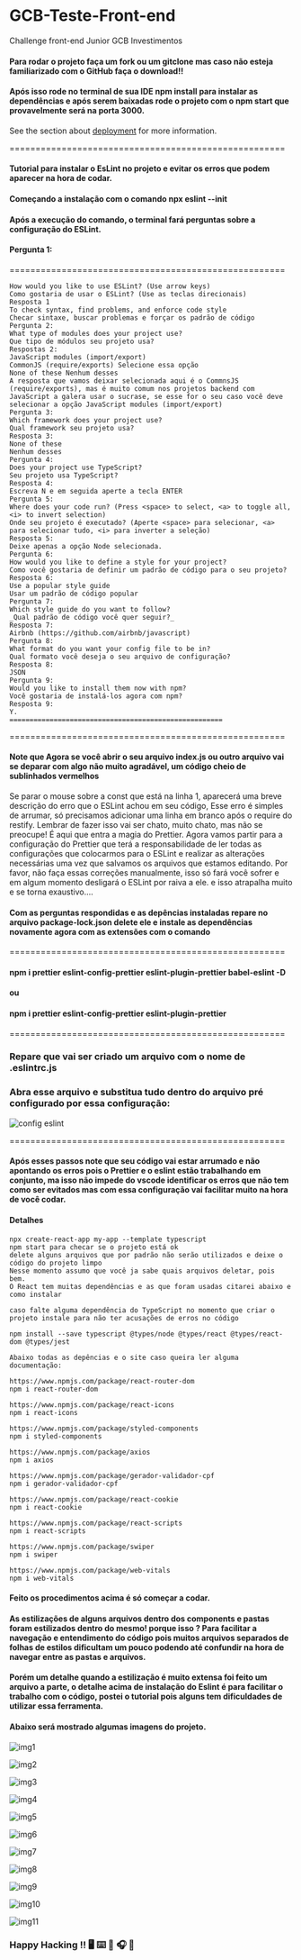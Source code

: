 # GCB-Teste-Front-end
Challenge front-end Junior GCB Investimentos 

#### Para rodar o projeto faça um fork ou um gitclone mas caso não esteja familiarizado com o GitHub faça o download!!
#### Após isso rode no terminal de sua IDE npm install para instalar as dependências e após serem baixadas rode o projeto com o npm start que provavelmente será na porta 3000.

See the section about [deployment](https://facebook.github.io/create-react-app/docs/deployment) for more information.

=====================================================
#### Tutorial para instalar o EsLint no projeto e evitar os erros que podem aparecer na hora de codar.
#### Começando a instalação com o comando npx eslint --init
#### Após a execução do comando, o terminal fará perguntas sobre a configuração do ESLint.
#### Pergunta 1:
=====================================================
```
How would you like to use ESLint? (Use arrow keys)
Como gostaria de usar o ESLint? (Use as teclas direcionais)
Resposta 1
To check syntax, find problems, and enforce code style
Checar sintaxe, buscar problemas e forçar os padrão de código
Pergunta 2:
What type of modules does your project use?
Que tipo de módulos seu projeto usa?
Respostas 2:
JavaScript modules (import/export)
CommonJS (require/exports) Selecione essa opção
None of these Nenhum desses
A resposta que vamos deixar selecionada aqui é o CommnsJS (require/exports), mas é muito comum nos projetos backend com JavaScript a galera usar o sucrase, se esse for o seu caso você deve selecionar a opção JavaScript modules (import/export)
Pergunta 3:
Which framework does your project use?
Qual framework seu projeto usa?
Resposta 3:
None of these
Nenhum desses
Pergunta 4:
Does your project use TypeScript?
Seu projeto usa TypeScript?
Resposta 4:
Escreva N e em seguida aperte a tecla ENTER
Pergunta 5:
Where does your code run? (Press <space> to select, <a> to toggle all, <i> to invert selection)
Onde seu projeto é executado? (Aperte <space> para selecionar, <a> para selecionar tudo, <i> para inverter a seleção)
Resposta 5:
Deixe apenas a opção Node selecionada.
Pergunta 6:
How would you like to define a style for your project?
Como você gostaria de definir um padrão de código para o seu projeto?
Resposta 6:
Use a popular style guide
Usar um padrão de código popular
Pergunta 7:
Which style guide do you want to follow?
_Qual padrão de código você quer seguir?_
Resposta 7:
Airbnb (https://github.com/airbnb/javascript)
Pergunta 8:
What format do you want your config file to be in?
Qual formato você deseja o seu arquivo de configuração?
Resposta 8:
JSON
Pergunta 9:
Would you like to install them now with npm?
Você gostaria de instalá-los agora com npm?
Resposta 9:
Y.
=====================================================
```
=====================================================
#### Note que Agora se você abrir o seu arquivo index.js ou outro arquivo vai se deparar com algo não muito agradável, um código cheio de sublinhados vermelhos
Se parar o mouse sobre a const que está na linha 1, aparecerá uma breve descrição do erro que o ESLint achou em seu código, Esse erro é simples de arrumar, só precisamos adicionar uma linha em branco após o require do restify. Lembrar de fazer isso vai ser chato, muito chato, mas não se preocupe! É aqui que entra a magia do Prettier. Agora vamos partir para a configuração do Prettier que terá a responsabilidade de ler todas as configurações que colocarmos para o ESLint e realizar as alterações necessárias uma vez que salvamos os arquivos que estamos editando. Por favor, não faça essas correções manualmente, isso só fará você sofrer e em algum momento desligará o ESLint por raiva a ele. e isso atrapalha muito e se torna exaustivo....

#### Com as perguntas respondidas e as depências instaladas repare no arquivo package-lock.json delete ele e instale as dependências novamente agora com as extensões com o comando

=====================================================

#### npm i prettier eslint-config-prettier eslint-plugin-prettier babel-eslint -D
#### ou
#### npm i prettier eslint-config-prettier eslint-plugin-prettier

=====================================================

### Repare que vai ser criado um arquivo com o nome de .eslintrc.js
### Abra esse arquivo e substitua tudo dentro do arquivo pré configurado por essa configuração:

![config eslint](https://user-images.githubusercontent.com/78483210/129104945-95082de3-5d46-45aa-92f9-db39cdb92460.png)

=====================================================

#### Após esses passos note que seu código vai estar arrumado e não apontando os erros pois o Prettier e o eslint estão trabalhando em conjunto, ma isso não impede do vscode identificar os erros que não tem como ser evitados mas com essa configuração vai facilitar muito na hora de você codar.

#### Detalhes

````
npx create-react-app my-app --template typescript
npm start para checar se o projeto está ok
delete alguns arquivos que por padrão não serão utilizados e deixe o código do projeto limpo
Nesse momento assumo que você ja sabe quais arquivos deletar, pois bem.
O React tem muitas dependências e as que foram usadas citarei abaixo e como instalar

caso falte alguma dependência do TypeScript no momento que criar o projeto instale para não ter acusações de erros no código

npm install --save typescript @types/node @types/react @types/react-dom @types/jest

Abaixo todas as depências e o site caso queira ler alguma documentação:

https://www.npmjs.com/package/react-router-dom
npm i react-router-dom

https://www.npmjs.com/package/react-icons
npm i react-icons

https://www.npmjs.com/package/styled-components
npm i styled-components

https://www.npmjs.com/package/axios
npm i axios

https://www.npmjs.com/package/gerador-validador-cpf
npm i gerador-validador-cpf

https://www.npmjs.com/package/react-cookie
npm i react-cookie

https://www.npmjs.com/package/react-scripts
npm i react-scripts

https://www.npmjs.com/package/swiper
npm i swiper

https://www.npmjs.com/package/web-vitals
npm i web-vitals

````

#### Feito os procedimentos acima é só começar a codar.
#### As estilizações de alguns arquivos dentro dos components e pastas foram estilizados dentro do mesmo! porque isso ? Para facilitar a navegação e entendimento do código pois muitos arquivos separados de folhas de estilos dificultam um pouco podendo até confundir na hora de navegar entre as pastas e arquivos.
#### Porém um detalhe quando a estilização é muito extensa foi feito um arquivo a parte, o detalhe acima de instalação do Eslint é para facilitar o trabalho com o código, postei o tutorial pois alguns tem dificuldades de utilizar essa ferramenta.

#### Abaixo será mostrado algumas imagens do projeto.

![img1](https://user-images.githubusercontent.com/78483210/144642255-24d34b3e-cc93-48ff-b2ab-f69cf720002a.png)

![img2](https://user-images.githubusercontent.com/78483210/144642263-747c6133-edc4-4f54-9bf7-332609d83bc5.png)

![img3](https://user-images.githubusercontent.com/78483210/144642267-86b13239-2750-478d-bc3b-4ccad4b16c56.png)

![img4](https://user-images.githubusercontent.com/78483210/144642271-8404f5c5-7fcf-41fa-81f2-5221eb997b6c.png)

![img5](https://user-images.githubusercontent.com/78483210/144642276-e5006d06-9f6a-4677-ab50-bc71b4630efa.png)

![img6](https://user-images.githubusercontent.com/78483210/144642283-07812311-cb4e-4540-9a53-38489a2c6a2c.png)

![img7](https://user-images.githubusercontent.com/78483210/144642286-a0216125-f384-489e-88dd-797fd3cd6a8d.png)

![img8](https://user-images.githubusercontent.com/78483210/144642287-7726a000-acfe-4e61-baf5-1812bf061d33.png)

![img9](https://user-images.githubusercontent.com/78483210/144642290-61cb7a26-7466-4122-8f86-4c6898c11459.png)

![img10](https://user-images.githubusercontent.com/78483210/144642293-19fc8e7d-74df-4c7a-b7e8-9341370a0fb3.png)

![img11](https://user-images.githubusercontent.com/78483210/144642296-0bff07d1-fc07-4be2-8120-38935f8cbb1c.png)

### Happy Hacking !! 🖥️ ⌨️ 📓 🎧 🚀
